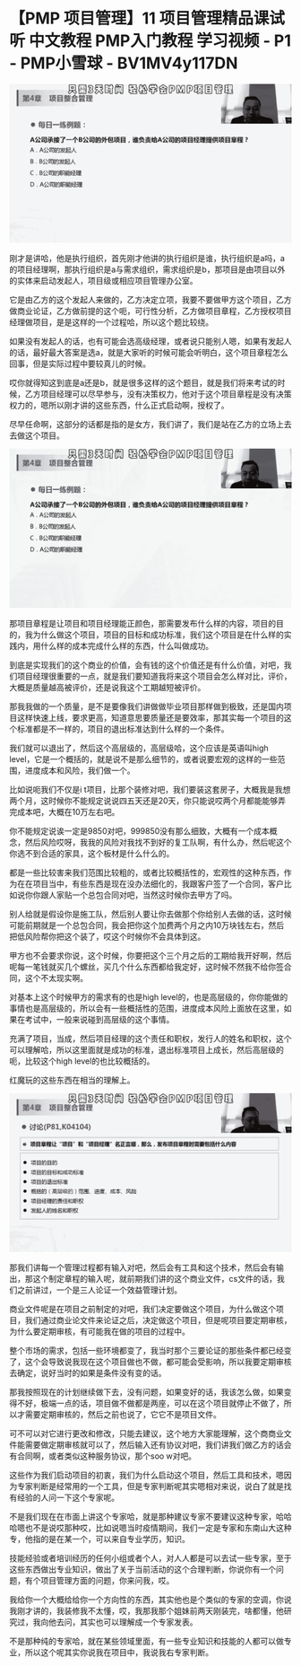# 【PMP 项目管理】11 项目管理精品课试听   中文教程 PMP入门教程 学习视频 - P1 - PMP小雪球 - BV1MV4y117DN

![](img/dbce47be9aa27667582092a58b4da791_0.png)

刚才是讲哈，他是执行组织，首先刚才他讲的执行组织是谁，执行组织是a吗，a的项目经理啊，那执行组织是a与需求组织，需求组织是b，那项目是由项目以外的实体来启动发起人，项目级或相应项目管理办公室。

它是由乙方的这个发起人来做的，乙方决定立项，我要不要做甲方这个项目，乙方做商业论证，乙方做前提的这个呃，可行性分析，乙方做项目章程，乙方授权项目经理做项目，是是这样的一个过程哈，所以这个题比较绕。

如果没有发起人的话，也有可能会选高级经理，或者说只能别人嗯，如果有发起人的话，最好最大答案是选a，就是大家听的时候可能会听明白，这个项目章程怎么回事，但是实际过程中要较真儿的时候。

哎你就得知这到底是a还是b，就是很多这样的这个题目，就是我们将来考试的时候，乙方项目经理可以尽早参与，没有决策权力，他对于这个项目章程是没有决策权力的，嗯所以刚才讲的这些东西，什么正式启动啊，授权了。

尽早任命啊，这部分的话都是指的是女方，我们讲了，我们是站在乙方的立场上去去做这个项目。

![](img/dbce47be9aa27667582092a58b4da791_2.png)

那项目章程是让项目和项目经理能正颜色，那需要发布什么样的内容，项目的目的，我为什么做这个项目，项目的目标和成功标准，我们这个项目是在什么样的实践内，用什么样的成本完成什么样的东西，什么叫做成功。

到底是实现我们的这个商业的价值，会有钱的这个价值还是有什么价值，对吧，我们项目经理很重要的一点，就是我们要知道我将来这个项目会怎么样对比，评价，大概是质量越高被评价，还是说我这个工期越短被评价。

那我我做的一个质量，是不是要像我们讲做做毕业项目那样做到极致，还是国内项目这样快速上线，要求更高，知道意思要质量还是要效率，那其实每一个项目的这个标准都是不一样的，项目的退出标准达到什么样的一个条件。

我们就可以退出了，然后这个高层级的，高层级哈，这个应该是英语叫high level，它是一个概括的，就是说不是那么细节的，或者说要宏观的这样的一些范围，进度成本和风险，我们做一个。

比如说呃我们不仅是i t项目，比那个装修对吧，我们要装这套房子，大概我是我想两个月，这时候你不能规定说说四五天还是20天，你只能说哎两个月都能能够弄完成本吧，大概在10万左右吧。

你不能规定说诶一定是9850对吧，999850没有那么细致，大概有一个成本概念，然后风险哎呀，我我的风险对我找不到好的复工队啊，有什么办，然后呢这个你选不到合适的家具，这个板材是什么什么的。

都是一些比较害来我们范围比较粗的，或者比较概括性的，宏观性的这种东西，作为在在项目当中，有些东西是现在没办法细化的，我跟客户签了一个合同，客户比如说你你跟人家贴一个总包合同对吧，当然这时候你去甲方了吗。

别人给就是假设你是施工队，然后别人要让你去做那个你给别人去做的话，这时候可能前期就是一个总包合同，我会把你这个加费两个月之内10万块钱左右，然后把低风险帮你把这个装了，哎这个时候你不会具体到这。

甲方也不会要求你说，这个时候，你要把这个三个月之后的工期给我开好啊，然后呢每一笔钱就买几个螺丝，买几个什么东西都给我定好，这时候不然我不给你签合同，这个不太现实啊。

对基本上这个时候甲方的需求有的也是high level的，也是高层级的，你你能做的事情也是高层级的，所以会有一些概括性的范围，进度成本风险上面放在这里，如果在考试中，一般来说碰到高层级的这个事情。

充满了项目，当成，然后项目经理的这个责任和职权，发行人的姓名和职权，这个可以理解哈，所以这里面就是成功的标准，退出标准项目上成长，然后高层级的呃，比较这个high level的也比较概括的。

红魔玩的这些东西在相当的理解上。

![](img/dbce47be9aa27667582092a58b4da791_4.png)

那我们讲每一个管理过程都有输入对吧，然后会有工具和这个技术，然后会有输出，那这个制定章程的输入呢，就前期我们讲的这个商业文件，cs文件的话，我们之前讲过，一个是三人论证一个效益管理计划。

商业文件呢是在项目之前制定的对吧，我们决定要做这个项目，为什么做这个项目，我们通过商业论文件来论证之后，决定做这个项目，但是呢项目要定期审核，为什么要定期审核，有可能我在做的项目的过程中。

整个市场的需求，包括一些环境都变了，我当时那个三要论证的那些条件都已经变了，这个会导致说我现在这个项目做也不做，都可能会受影响，所以我要定期审核去确定，说好当时的如果是条件没有变的话。

那我按照现在的计划继续做下去，没有问题，如果变好的话，我该怎么做，如果变得不好，极端一点的话，项目做不做都是两座，可以在这个项目就停止不做了，所以才需要定期审核的，然后之前也说了，它它不是项目文件。

可不可以对它进行更改和修改，只能去建议，这个地方大家能理解，这个商商业文件能需要做定期审核就可以了，然后输入还有协议对吧，我们讲我们做乙方的话会有合同啊，或者类似这种服务协议，那个soo w对吧。

这些作为我们启动项目的初衷，我们为什么启动这个项目，然后工具和技术，嗯因为专家判断是经常用的一个工具，但是专家判断呢其实嗯相对来说，说白了就是找有经验的人问一下这个专家呢。

不是我们现在在市面上讲这个专家哈，就是那种建议专家不要建议这种专家，哈哈哈嗯也不是说哎那种哎，比如说嗯当时疫情期间，我们一定是专家和东南山大这种专，他指的是在某一个，可以来自专业学历，知识。

技能经验或者培训经历的任何小组或者个人，对人人都是可以去试一些专家，至于这些东西做出专业知识，做出了关于当前活动的这个合理判断，你说你有一个问题，有个项目管理方面的问题，你来问我，哎。

我给你一个大概给给你一个方向性的东西，其实他也是个类似的专家的空调，你说我刚才讲的，我装修我不太懂，哎，我那我那个姐妹前两天刚装完，啥都懂，他研究过，我向他去问，其实也可以理解成一个专家发表。

不是那种纯的专家哈，就在某些领域里面，有一些专业知识和技能的人都可以做专业，所以这个呢其实你说我在项目中，我说我右专家判断。

